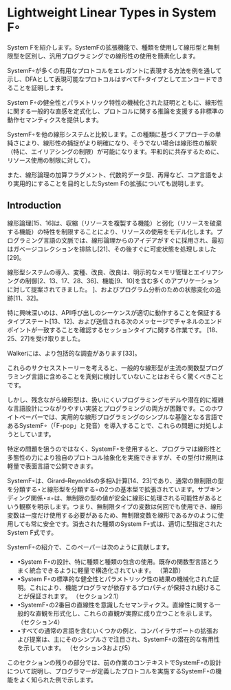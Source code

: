 # Lightweight Linear Types in System F◦

System Fを紹介します。SystemFの拡張機能で、種類を使用して線形型と無制限型を区別し、汎用プログラミングでの線形性の使用を簡素化します。

 SystemF◦が多くの有用なプロトコルをエレガントに表現する方法を例を通して示し、DFAとして表現可能なプロトコルはすべてF◦タイプとしてエンコードできることを証明します。
 
  System F◦の健全性とパラメトリック特性の機械化された証明とともに、線形性に関する一般的な直感を定式化し、プロトコルに関する推論を支援する非標準の動作セマンティクスを提供します。
  
  
SystemF◦を他の線形システムと比較します。この種類に基づくアプローチの単純さにより、線形性の捕捉がより明確になり、そうでない場合は線形性の解釈（特に、エイリアシングの制限）が可能になります。平和的に共存するために、リソース使用の制限に対して）。

また、線形論理の加算フラグメント、代数的データ型、再帰など、コア言語をより実用的にすることを目的としたSystem Fの拡張についても説明します。

## Introduction


線形論理[15、16]は、収縮（リソースを複製する機能）と弱化（リソースを破棄する機能）の特性を制限することにより、リソースの使用をモデル化します。プログラミング言語の文脈では、線形論理からのアイデアがすぐに採用され、最初はガベージコレクションを排除し[21]、その後すぐに可変状態を処理しました[29]。


線形型システムの導入、変種、改良、改良は、明示的なメモリ管理とエイリアシングの制御[2、13、17、28、36]、機能[9、10]を含む多くのアプリケーションに対して提案されてきました。 ]、およびプログラム分析のための状態変化の追跡[11、32]。

特に興味深いのは、API呼び出しのシーケンスが適切に動作することを保証するタイプステート[13、12]、および送信される次のメッセージでチャネルのエンドポイントが一致することを確認するセッションタイプに関する作業です。 [18、25、27]を受け取りました。 

Walkerには、より包括的な調査があります[33]。

これらのサクセスストーリーを考えると、一般的な線形型が主流の関数型プログラミング言語に含めることを真剣に検討していないことはおそらく驚くべきことです。

しかし、残念ながら線形型は、扱いにくいプログラミングモデルや潜在的に複雑な言語設計につながりやすい実装とプログラミングの両方が困難です。このホワイトペーパーでは、実用的な線形プログラミングのシンプルな基盤となる言語であるSystemF◦（「F-pop」と発音）を導入することで、これらの問題に対処しようとしています。

特定の問題を狙うのではなく、SystemF◦を使用すると、プログラマは線形性と多態性の力により独自のプロトコル抽象化を実施できますが、その型付け規則は軽量で表面言語で公開できます。

SystemF◦は、Girard–Reynoldsの多相λ計算[14、23]であり、通常の無制限の型を分類する⋆と線形型を分類する◦の2つの基本型で拡張されています。サブキンディング関係⋆≤◦は、無制限の型の値が安全に線形に処理される可能性があるという観察を明示します。つまり、無制限タイプの変数は何回でも使用でき、線形変数は一度だけ使用する必要があるため、無制限変数を線形であるかのように使用しても常に安全です。消去された種類のSystem F◦式は、適切に型指定されたSystem F式です。

SystemF◦の紹介で、このペーパーは次のように貢献します。

* •System F◦の設計、特に種類と種類の包含の使用。既存の関数型言語とうまく統合できるように軽量で構造化されています。 （第2節）
* •System F◦の標準的な健全性とパラメトリック性の結果の機械化された証明。これにより、機能プログラマが依存するプロパティが保持され続けることが保証されます。 （セクション2.1）
* •SystemF◦の2番目の直線性を意識したセマンティクス。直線性に関する一般的な直観を形式化し、これらの直観が実際に成り立つことを示します。 （セクション4）
* •すべての通常の言語を含むいくつかの例と、コンパイラサポートの拡張および提案は、主にそのシンプルさで注目され、SystemF◦の潜在的な有用性を示しています。 （セクション3および5）

このセクションの残りの部分では、前の作業のコンテキストでSystemF◦の設計について説明し、プログラマーが定義したプロトコルを実施するSystemF◦の機能をよく知られた例で示します。